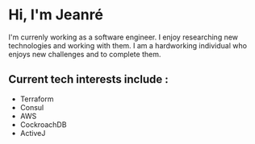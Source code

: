 # Hi, I'm Jeanré
 
I'm currenly working as a software engineer. I enjoy researching new technologies and working with them. I am a hardworking individual who enjoys new challenges and to complete them.

## Current tech interests include : 
  - Terraform
  - Consul
  - AWS
  - CockroachDB
  - ActiveJ
